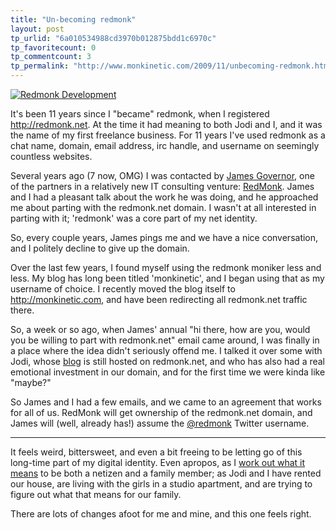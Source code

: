 ```yaml
---
title: "Un-becoming redmonk"
layout: post
tp_urlid: "6a010534988cd3970b012875bdd1c6970c"
tp_favoritecount: 0
tp_commentcount: 3
tp_permalink: "http://www.monkinetic.com/2009/11/unbecoming-redmonk.html"
---
```

<a style="display: block;" href="http://web.archive.org/web/19991128183503/http://redmonk.net/"><img class="asset  asset-image at-xid-6a010534988cd3970b012875bdc99d970c" alt="Redmonk Development" title="Redmonk Development" src="http://steveivy.typepad.com/.a/6a010534988cd3970b012875bdc99d970c-800wi" border="0"  /></a>

It's been 11 years since I "became" redmonk, when I registered <http://redmonk.net>. At the time it had meaning to both Jodi and I, and it was the name of my first freelance business. For 11 years I've used redmonk as a chat name, domain, email address, irc handle, and username on seemingly countless websites.

Several years ago (7 now, OMG) I was contacted by [James Governor](http://www.redmonk.com/jgovernor/), one of the partners in a relatively new IT consulting venture: [RedMonk](http://redmonk.com). James and I had a pleasant talk about the work he was doing, and he approached me about parting with the redmonk.net domain. I wasn't at all interested in parting with it; 'redmonk' was a core part of my net identity.

So, every couple years, James pings me and we have a nice conversation, and I politely decline to give up the domain.

Over the last few years, I found myself using the redmonk moniker less and less. My blog has long been titled 'monkinetic', and I began using that as my username of choice. I recently moved the blog itself to <http://monkinetic.com>, and have been redirecting all redmonk.net traffic there.

So, a week or so ago, when James' annual "hi there, how are you, would you be willing to part with redmonk.net" email came around, I was finally in a place where the idea didn't seriously offend me. I talked it over some with Jodi, whose [blog](http://speakshermind.redmonk.net) is still hosted on redmonk.net, and who has also had a real emotional investment in our domain, and for the first time we were kinda like "maybe?"

So James and I had a few emails, and we came to an agreement that works for all of us. RedMonk will get ownership of the redmonk.net domain, and James will (well, already has!) assume the [@redmonk](http://twitter.com/redmonk) Twitter username.

---

It feels weird, bittersweet, and even a bit freeing to be letting go of this long-time part of my digital identity. Even apropos, as I [work out what it means](http://www.monkinetic.com/2009/11/unsubfollowscribing.html) to be both a netizen and a family member; as Jodi and I have rented our house, are living with the girls in a studio apartment, and are trying to figure out what that means for our family.

There are lots of changes afoot for me and mine, and this one feels right.


 
